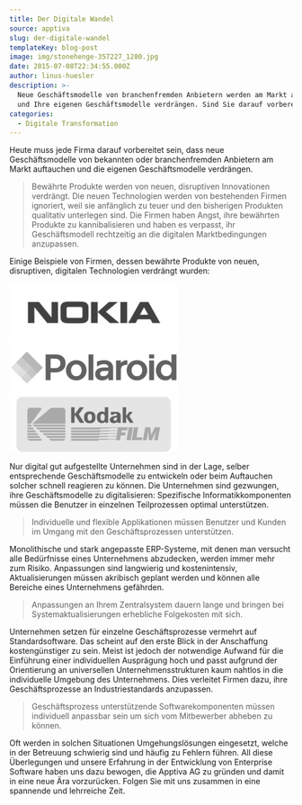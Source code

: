 ```yaml
---
title: Der Digitale Wandel
source: apptiva
slug: der-digitale-wandel
templateKey: blog-post
image: img/stonehenge-357227_1280.jpg
date: 2015-07-08T22:34:55.000Z
author: linus-huesler
description: >-
  Neue Geschäftsmodelle von branchenfremden Anbietern werden am Markt auftauchen
  und Ihre eigenen Geschäftsmodelle verdrängen. Sind Sie darauf vorbereitet?
categories:
  - Digitale Transformation
---
```


Heute muss jede Firma darauf vorbereitet sein, dass neue Geschäftsmodelle von bekannten oder branchenfremden Anbietern am Markt auftauchen und die eigenen Geschäftsmodelle verdrängen.

> Bewährte Produkte werden von neuen, disruptiven Innovationen verdrängt.
> Die neuen Technologien werden von bestehenden Firmen ignoriert, weil sie anfänglich zu teuer und den bisherigen Produkten qualitativ unterlegen sind. Die Firmen haben Angst, ihre bewährten Produkte zu kannibalisieren und haben es verpasst, ihr Geschäftsmodell rechtzeitig an die digitalen Marktbedingungen anzupassen.

Einige Beispiele von Firmen, dessen bewährte Produkte von neuen, disruptiven, digitalen Technologien verdrängt wurden:

![Nokia](img/nokia-logo.jpg) ![Polaroid](img/polaroid-logo.png) ![Kodak](img/kodak-logo.png)

Nur digital gut aufgestellte Unternehmen sind in der Lage, selber entsprechende Geschäftsmodelle zu entwickeln oder beim Auftauchen solcher schnell reagieren zu können. Die Unternehmen sind gezwungen, ihre Geschäftsmodelle zu digitalisieren: Spezifische Informatikkomponenten müssen die Benutzer in einzelnen Teilprozessen optimal unterstützen.

> Individuelle und flexible Applikationen müssen Benutzer und Kunden im Umgang mit den Geschäftsprozessen unterstützen.

Monolithische und stark angepasste ERP-Systeme, mit denen man versucht alle Bedürfnisse eines Unternehmens abzudecken, werden immer mehr zum Risiko. Anpassungen sind langwierig und kostenintensiv, Aktualisierungen müssen akribisch geplant werden und können alle Bereiche eines Unternehmens gefährden.

> Anpassungen an Ihrem Zentralsystem dauern lange und bringen bei Systemaktualisierungen erhebliche Folgekosten mit sich.

Unternehmen setzen für einzelne Geschäftsprozesse vermehrt auf Standardsoftware. Das scheint auf den erste Blick in der Anschaffung kostengünstiger zu sein. Meist ist jedoch der notwendige Aufwand für die Einführung einer individuellen Ausprägung hoch und passt aufgrund der Orientierung an universellen Unternehmensstrukturen kaum nahtlos in die individuelle Umgebung des Unternehmens. Dies verleitet Firmen dazu, ihre Geschäftsprozesse an Industriestandards anzupassen.

> Geschäftsprozess unterstützende Softwarekomponenten müssen individuell anpassbar sein um sich vom Mitbewerber abheben zu können.

Oft werden in solchen Situationen Umgehungslösungen eingesetzt, welche in der Betreuung schwierig sind und häufig zu Fehlern führen.
All diese Überlegungen und unsere Erfahrung in der Entwicklung von Enterprise Software haben uns dazu bewogen, die Apptiva AG zu gründen und damit in eine neue Ära vorzurücken. Folgen Sie mit uns zusammen in eine spannende und lehrreiche Zeit.
